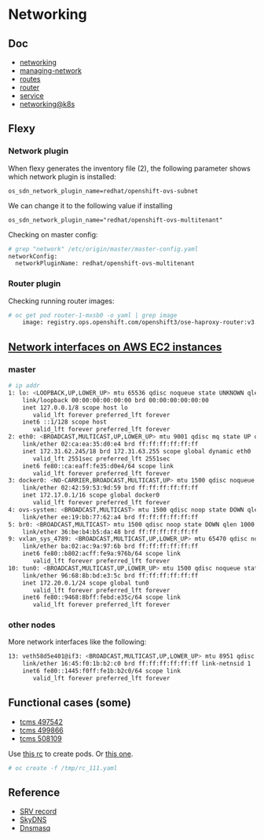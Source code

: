 # Networking

## Doc

* [networking](https://docs.openshift.org/latest/architecture/additional_concepts/networking.html)
* [managing-network](https://docs.openshift.org/latest/admin_guide/managing_networking.html#admin-guide-networking-networkpolicy)
* [routes](https://docs.openshift.org/latest/architecture/core_concepts/routes.html)
* [router](https://docs.openshift.org/latest/install_config/router/index.html)
* [service](https://docs.openshift.org/latest/architecture/core_concepts/pods_and_services.html#services)
* [networking@k8s](https://kubernetes.io/docs/concepts/cluster-administration/networking/)

## Flexy


### Network plugin
When flexy generates the inventory file (2), the following parameter shows which network plugin is installed:

<code>os_sdn_network_plugin_name=redhat/openshift-ovs-subnet</code>

We can change it to the following value if installing 

<code>os_sdn_network_plugin_name="redhat/openshift-ovs-multitenant"</code>

Checking on master config:

```sh
# grep "network" /etc/origin/master/master-config.yaml 
networkConfig:
  networkPluginName: redhat/openshift-ovs-multitenant
```

### Router plugin

Checking running router images:

```sh
# oc get pod router-1-mxsb0 -o yaml | grep image
    image: registry.ops.openshift.com/openshift3/ose-haproxy-router:v3.6.153
```

## [Network interfaces on AWS EC2 instances](https://docs.openshift.org/latest/architecture/additional_concepts/sdn.html)

### master

```sh
# ip addr
1: lo: <LOOPBACK,UP,LOWER_UP> mtu 65536 qdisc noqueue state UNKNOWN qlen 1
    link/loopback 00:00:00:00:00:00 brd 00:00:00:00:00:00
    inet 127.0.0.1/8 scope host lo
       valid_lft forever preferred_lft forever
    inet6 ::1/128 scope host 
       valid_lft forever preferred_lft forever
2: eth0: <BROADCAST,MULTICAST,UP,LOWER_UP> mtu 9001 qdisc mq state UP qlen 1000
    link/ether 02:ca:ea:35:d0:e4 brd ff:ff:ff:ff:ff:ff
    inet 172.31.62.245/18 brd 172.31.63.255 scope global dynamic eth0
       valid_lft 2551sec preferred_lft 2551sec
    inet6 fe80::ca:eaff:fe35:d0e4/64 scope link 
       valid_lft forever preferred_lft forever
3: docker0: <NO-CARRIER,BROADCAST,MULTICAST,UP> mtu 1500 qdisc noqueue state DOWN 
    link/ether 02:42:59:53:9d:59 brd ff:ff:ff:ff:ff:ff
    inet 172.17.0.1/16 scope global docker0
       valid_lft forever preferred_lft forever
4: ovs-system: <BROADCAST,MULTICAST> mtu 1500 qdisc noop state DOWN qlen 1000
    link/ether ee:19:bb:77:62:a4 brd ff:ff:ff:ff:ff:ff
5: br0: <BROADCAST,MULTICAST> mtu 1500 qdisc noop state DOWN qlen 1000
    link/ether 36:be:b4:b5:da:48 brd ff:ff:ff:ff:ff:ff
9: vxlan_sys_4789: <BROADCAST,MULTICAST,UP,LOWER_UP> mtu 65470 qdisc noqueue master ovs-system state UNKNOWN qlen 1000
    link/ether ba:02:ac:9a:97:6b brd ff:ff:ff:ff:ff:ff
    inet6 fe80::b802:acff:fe9a:976b/64 scope link 
       valid_lft forever preferred_lft forever
10: tun0: <BROADCAST,MULTICAST,UP,LOWER_UP> mtu 1500 qdisc noqueue state UNKNOWN qlen 1000
    link/ether 96:68:8b:bd:e3:5c brd ff:ff:ff:ff:ff:ff
    inet 172.20.0.1/24 scope global tun0
       valid_lft forever preferred_lft forever
    inet6 fe80::9468:8bff:febd:e35c/64 scope link 
       valid_lft forever preferred_lft forever
```

### other nodes

More network interfaces like the following:

```sh
13: veth58d5e401@if3: <BROADCAST,MULTICAST,UP,LOWER_UP> mtu 8951 qdisc noqueue master ovs-system state UP 
    link/ether 16:45:f0:1b:b2:c0 brd ff:ff:ff:ff:ff:ff link-netnsid 1
    inet6 fe80::1445:f0ff:fe1b:b2c0/64 scope link 
       valid_lft forever preferred_lft forever
```

## Functional cases (some)

* [tcms 497542](https://tcms.engineering.redhat.com/case/497542/?from_plan=14587)
* [tcms 499866](https://tcms.engineering.redhat.com/case/499866/?from_plan=14587)
* [tcms 508109](https://tcms.engineering.redhat.com/case/508109/?from_plan=14587)

Use [this rc](rc_111.yaml) to create pods. Or [this one](https://raw.githubusercontent.com/openshift-qe/v3-testfiles/master/networking/list_for_pods.json).

```sh
# oc create -f /tmp/rc_111.yaml
```

## Reference

* [SRV record](https://en.wikipedia.org/wiki/SRV_record)
* [SkyDNS](https://github.com/skynetservices/skydns)
* [Dnsmasq](http://www.thekelleys.org.uk/dnsmasq/doc.html)
